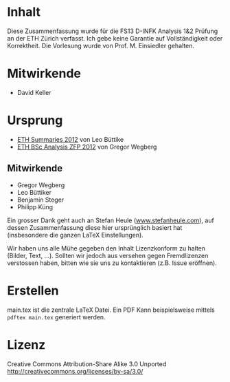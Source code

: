 # Inhalt

Diese Zusammenfassung wurde für die FS13 D-INFK Analysis 1&2 Prüfung an der ETH Zürich verfasst. Ich gebe keine Garantie auf Vollständigkeit oder Korrektheit. Die Vorlesung wurde von Prof. M. Einsiedler gehalten.

# Mitwirkende

- David Keller

# Ursprung

- [ETH Summaries 2012](https://github.com/leobuettiker/eth-summaries) von Leo Büttike
- [ETH BSc Analysis ZFP 2012](https://github.com/groggi/eth-bsc-analysis-zfp) von Gregor Wegberg

## Mitwirkende

- Gregor Wegberg
- Leo Büttiker
- Benjamin Steger
- Philipp Küng

Ein grosser Dank geht auch an Stefan Heule (www.stefanheule.com), auf dessen Zusammenfassung diese hier ursprünglich basiert hat (insbesondere die ganzen LaTeX Einstellungen).

Wir haben uns alle Mühe gegeben den Inhalt Lizenzkonform zu halten (Bilder, Text, ...). Sollten wir jedoch aus versehen gegen Fremdlizenzen verstossen haben, bitten wie sie uns zu kontaktieren (z.B. Issue eröffnen).

# Erstellen
main.tex ist die zentrale LaTeX Datei. Ein PDF Kann beispielsweise mittels `pdftex main.tex` generiert werden.

# Lizenz
Creative Commons Attribution-Share Alike 3.0 Unported
<http://creativecommons.org/licenses/by-sa/3.0/>